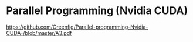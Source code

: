 # Parallel Programming (Nvidia CUDA)

https://github.com/Greenfig/Parallel-programming-Nvidia-CUDA-/blob/master/A3.pdf
